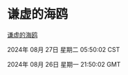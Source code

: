 # 谦虚的海鸥
[谦虚的海鸥](http://219.139.198.48:56308/qxdho/course/base/hotlink/index.php)

2024年 08月 27日 星期二 05:50:02 CST

2024年 08月 26日 星期一 21:50:02 GMT
